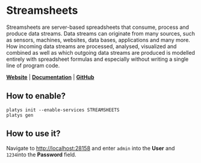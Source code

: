 # Streamsheets

Streamsheets are server-based spreadsheets that consume, process and produce data streams. Data streams can originate from many sources, such as sensors, machines, websites, data bases, applications and many more. How incoming data streams are processed, analysed, visualized and combined as well as which outgoing data streams are produced is modelled entirely with spreadsheet formulas and especially without writing a single line of program code.

**[Website](https://cedalo.com/products/streamsheets/)** | **[Documentation](https://docs.cedalo.com/streamsheets/2.5/installation/)** | **[GitHub](https://github.com/eclipse/streamsheets)**

## How to enable?

```
platys init --enable-services STREAMSHEETS
platys gen
```

## How to use it?

Navigate to <http://localhost:28158> and enter `admin` into the **User** and `1234`into the **Password** field.